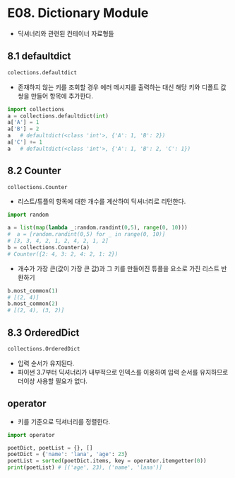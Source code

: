 # E08. Dictionary Module

- 딕셔너리와 관련된 컨테이너 자료형들



 ## 8.1 defaultdict

```python
colections.defaultdict
```

- 존재하지 않는 키를 조회할 경우 에러 메시지를 출력하는 대신 해당 키와 디폴트 값 쌍을 만들어 항목에 추가한다.

```python
import collections
a = collections.defaultdict(int)
a['A'] = 1
a['B'] = 2
a	# defaultdict(<class 'int'>, {'A': 1, 'B': 2})
a['C'] += 1
a	# defaultdict(<class 'int'>, {'A': 1, 'B': 2, 'C': 1})
```



## 8.2 Counter

```python
collections.Counter
```

- 리스트/튜플의 항목에 대한 개수를 계산하여 딕셔너리로 리턴한다.

```python
import random

a = list(map(lambda _:random.randint(0,5), range(0, 10)))
#  a = [random.randint(0,5) for _ in range(0, 10)]
# [3, 3, 4, 2, 1, 2, 4, 2, 1, 2]
b = collections.Counter(a)
# Counter({2: 4, 3: 2, 4: 2, 1: 2})
```

- 개수가 가장 큰(값이 가장 큰 값)과 그 키를 만들어진 튜플을 요소로 가진 리스트 반환하기

```python
b.most_common(1) 
# [(2, 4)]
b.most_common(2) 
# [(2, 4), (3, 2)]
```



## 8.3 OrderedDict

```python
collections.OrderedDict
```

- 입력 순서가 유지된다.
- 파이썬 3.7부터 딕셔너리가 내부적으로 인덱스를 이용하여 입력 순서를 유지하므로 더이상 사용할 필요가 없다.



## operator

- 키를 기준으로 딕셔너리를 정렬한다.

```python
import operator

poetDict, poetList = {}, []
poetDict = {'name': 'lana', 'age': 23}
poetList = sorted(poetDict.items, key = operator.itemgetter(0))
print(poetList)	# [('age', 23), ('name', 'lana')]
```


